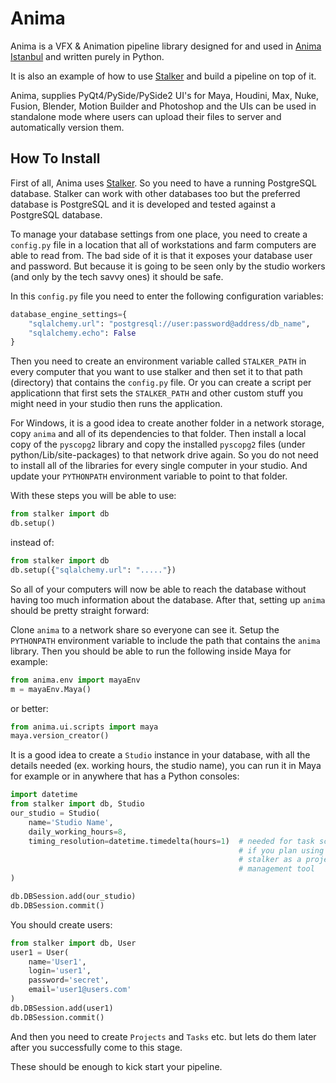 Anima
=====

Anima is a VFX & Animation pipeline library designed for and used in
[Anima Istanbul](http://www.animaistanbul.com) and written purely in Python.

It is also an example of how to use
[Stalker](https://github.com/eoyilmaz/stalker) and build a pipeline on top of
it.

Anima, supplies PyQt4/PySide/PySide2 UI's for Maya, Houdini, Max, Nuke, Fusion,
Blender, Motion Builder and Photoshop and the UIs can be used in standalone
mode where users can upload their files to server and automatically version
them.


How To Install
--------------

First of all, Anima uses [Stalker](https://github.com/eoyilmaz/stalker). So you
need to have a running PostgreSQL database. Stalker can work with other
databases too but the preferred database is PostgreSQL and it is developed and
tested against a PostgreSQL database.

To manage your database settings from one place, you need to create a
`config.py` file in a location that all of workstations and farm computers are
able to read from. The bad side of it is that it exposes your database user and
password. But because it is going to be seen only by the studio workers (and
only by the tech savvy ones) it should be safe.

In this `config.py` file you need to enter the following configuration
variables:

```python
database_engine_settings={
    "sqlalchemy.url": "postgresql://user:password@address/db_name",
    "sqlalchemy.echo": False
}
```

Then you need to create an environment variable called ``STALKER_PATH`` in
every computer that you want to use stalker and then set it to that path
(directory) that contains the `config.py` file. Or you can create a script per
applicationn that first sets the ``STALKER_PATH`` and other custom stuff you
might need in your studio then runs the application.

For Windows, it is a good idea to create another folder in a network storage,
copy `anima` and all of its dependencies to that folder. Then install a local
copy of the `pyscopg2` library and copy the installed `pyscopg2` files (under
python/Lib/site-packages) to that network drive again. So you do not need to
install all of the libraries for every single computer in your studio. And
update your ``PYTHONPATH`` environment variable to point to that folder.

With these steps you will be able to use:

```python
from stalker import db
db.setup()
```

instead of:

```python
from stalker import db
db.setup({"sqlalchemy.url": "....."})
```

So all of your computers will now be able to reach the database without having
too much information about the database. After that, setting up `anima` should
be pretty straight forward:

Clone `anima` to a network share so everyone can see it. Setup the `PYTHONPATH`
environment variable to include the path that contains the `anima` library.
Then you should be able to run the following inside Maya for example:

```python
from anima.env import mayaEnv
m = mayaEnv.Maya()
```

or better:

```python
from anima.ui.scripts import maya
maya.version_creator()
```

It is a good idea to create a `Studio` instance in your database, with all the
details needed (ex. working hours, the studio name), you can run it in Maya for
example or in anywhere that has a Python consoles:

```python
import datetime
from stalker import db, Studio
our_studio = Studio(
    name='Studio Name',
    daily_working_hours=8,
    timing_resolution=datetime.timedelta(hours=1)  # needed for task schedules
                                                   # if you plan using
                                                   # stalker as a project
                                                   # management tool
)

db.DBSession.add(our_studio)
db.DBSession.commit()
```

You should create users:

```python
from stalker import db, User
user1 = User(
    name='User1',
    login='user1',
    password='secret',
    email='user1@users.com'
)
db.DBSession.add(user1)
db.DBSession.commit()
```

And then you need to create `Projects` and `Tasks` etc. but lets do them later
after you successfully come to this stage.

These should be enough to kick start your pipeline.

